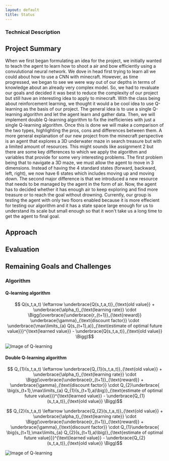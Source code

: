 ```yaml
---
layout: default
title: Status
---
```


### Technical Description ###
## Project Summary ##
When we first began formulating an idea for the project, we initially wanted to teach the agent to learn how to shoot a air and bow efficiently using a convulutional neural network. We dove in head first trying to learn all we could about how to use a CNN with minecraft. However, as time progressed, we began to see we were way out of our depths in terms of knowledge about an already very complex model. So, we had to revaluate our goals and decided it was best to reduce the complexity of our project but still have an interesting idea to apply to minecraft. With the class being about reinforcement learning, we thought it would a be cool idea to use Q-learning as the basis of our project. The general idea is to use a single Q-learning algorithm and let the agent learn and gather data. Then, we will implement double Q-learning algorithm to fix the inefficienies with just a single Q-learning algorithm. Once this is done we will make a comparison of the two types, highlighting the pros, cons and differences between them. A more general explanation of our new project from the minecraft perspective is an agent that explores a 3D underwater maze in search treasure but with a limited amount of resources. This might sounds like assignment 2 but there are some key differences to which we apply the algorithm and variables that provide for some very interesting problems. The first problem being that to navigate a 3D maze, we must allow the agent to move in 3 dimensions. Instead of having the 4 standard states (forward, backward, left, right), we now have 6 states which includes moving up and moving down. The second major difference is that we introduced a new resource that needs to be managed by the agent in the form of air. Now, the agent has to decided whether it has enough air to keep exploring and find more treasure or to reach the goal without drowning. Currently, our group is testing the agent with only two floors enabled because it is more effecient for testing our algorithm and it has a state space large enough for us to understand its scale but small enough so that it won't take us a long time to get the agent to final goal. 
## Approach ##
## Evaluation ##
## Remaining Goals and Challenges ##
### Algorithm ###
#### Q-learning algorithm ####
$$ Q(s_t,a_t)  \leftarrow \underbrace{Q(s_t,a_t)}_{\text{old value}} + \underbrace{\alpha_t}_{\text{learning rate}} \cdot \Bigg(\overbrace{\underbrace{r_{t+1}}_{\text{reward}}  \underbrace{\gamma}_{\text{discount factor}} \cdot \underbrace{\max\limits_{a} Q(s_{t+1},a)}_{\text{estimate of optimal future value}}}^{\text{learned value}}   - \underbrace{Q(s_t,a_t)}_{\text{old value}}  \Bigg)$$

![Image of Q-learning](https://andrewdoh.github.io/scuba_diver/images/single_q_learning.png)

#### Double Q-learning algorithm ####

$$ Q_{1}(s_t,a_t)  \leftarrow \underbrace{Q_{1}(s_t,a_t)}_{\text{old value}} + \underbrace{\alpha_t}_{\text{learning rate}} \cdot \Bigg(\overbrace{\underbrace{r_{t+1}}_{\text{reward}} +  \underbrace{\gamma}_{\text{discount factor}} \cdot Q_{2}\underbrace{ \big(s_{t+1},\max\limits_{a} Q_{1}(s_{t+1},a)\big)}_{\text{estimate of optimal future value}}}^{\text{learned value}}   - \underbrace{Q_{1}(s_t,a_t)}_{\text{old value}}  \Bigg)$$

$$ Q_{2}(s_t,a_t)  \leftarrow \underbrace{Q_{2}(s_t,a_t)}_{\text{old value}} + \underbrace{\alpha_t}_{\text{learning rate}} \cdot \Bigg(\overbrace{\underbrace{r_{t+1}}_{\text{reward}} +  \underbrace{\gamma}_{\text{discount factor}} \cdot Q_{1}\underbrace{ \big(s_{t+1},\max\limits_{a} Q_{2}(s_{t+1},a)\big)}_{\text{estimate of optimal future value}}}^{\text{learned value}}   - \underbrace{Q_{2}(s_t,a_t)}_{\text{old value}}  \Bigg)$$

![Image of Q-learning](https://andrewdoh.github.io/scuba_diver/images/double_q_learning.png)
